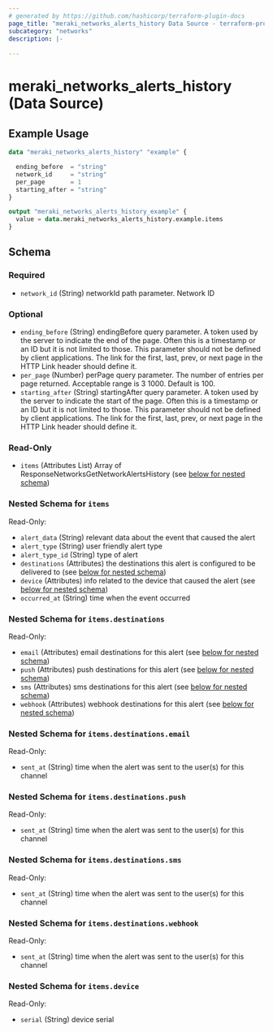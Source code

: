 ```yaml
---
# generated by https://github.com/hashicorp/terraform-plugin-docs
page_title: "meraki_networks_alerts_history Data Source - terraform-provider-meraki"
subcategory: "networks"
description: |-
  
---
```


# meraki_networks_alerts_history (Data Source)



## Example Usage

```terraform
data "meraki_networks_alerts_history" "example" {

  ending_before  = "string"
  network_id     = "string"
  per_page       = 1
  starting_after = "string"
}

output "meraki_networks_alerts_history_example" {
  value = data.meraki_networks_alerts_history.example.items
}
```

<!-- schema generated by tfplugindocs -->
## Schema

### Required

- `network_id` (String) networkId path parameter. Network ID

### Optional

- `ending_before` (String) endingBefore query parameter. A token used by the server to indicate the end of the page. Often this is a timestamp or an ID but it is not limited to those. This parameter should not be defined by client applications. The link for the first, last, prev, or next page in the HTTP Link header should define it.
- `per_page` (Number) perPage query parameter. The number of entries per page returned. Acceptable range is 3 1000. Default is 100.
- `starting_after` (String) startingAfter query parameter. A token used by the server to indicate the start of the page. Often this is a timestamp or an ID but it is not limited to those. This parameter should not be defined by client applications. The link for the first, last, prev, or next page in the HTTP Link header should define it.

### Read-Only

- `items` (Attributes List) Array of ResponseNetworksGetNetworkAlertsHistory (see [below for nested schema](#nestedatt--items))

<a id="nestedatt--items"></a>
### Nested Schema for `items`

Read-Only:

- `alert_data` (String) relevant data about the event that caused the alert
- `alert_type` (String) user friendly alert type
- `alert_type_id` (String) type of alert
- `destinations` (Attributes) the destinations this alert is configured to be delivered to (see [below for nested schema](#nestedatt--items--destinations))
- `device` (Attributes) info related to the device that caused the alert (see [below for nested schema](#nestedatt--items--device))
- `occurred_at` (String) time when the event occurred

<a id="nestedatt--items--destinations"></a>
### Nested Schema for `items.destinations`

Read-Only:

- `email` (Attributes) email destinations for this alert (see [below for nested schema](#nestedatt--items--destinations--email))
- `push` (Attributes) push destinations for this alert (see [below for nested schema](#nestedatt--items--destinations--push))
- `sms` (Attributes) sms destinations for this alert (see [below for nested schema](#nestedatt--items--destinations--sms))
- `webhook` (Attributes) webhook destinations for this alert (see [below for nested schema](#nestedatt--items--destinations--webhook))

<a id="nestedatt--items--destinations--email"></a>
### Nested Schema for `items.destinations.email`

Read-Only:

- `sent_at` (String) time when the alert was sent to the user(s) for this channel


<a id="nestedatt--items--destinations--push"></a>
### Nested Schema for `items.destinations.push`

Read-Only:

- `sent_at` (String) time when the alert was sent to the user(s) for this channel


<a id="nestedatt--items--destinations--sms"></a>
### Nested Schema for `items.destinations.sms`

Read-Only:

- `sent_at` (String) time when the alert was sent to the user(s) for this channel


<a id="nestedatt--items--destinations--webhook"></a>
### Nested Schema for `items.destinations.webhook`

Read-Only:

- `sent_at` (String) time when the alert was sent to the user(s) for this channel



<a id="nestedatt--items--device"></a>
### Nested Schema for `items.device`

Read-Only:

- `serial` (String) device serial
